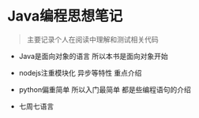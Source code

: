 # Java编程思想笔记

> 主要记录个人在阅读中理解和测试相关代码

- Java是面向对象的语言 所以本书是面向对象开始

- nodejs注重模块化 异步等特性 重点介绍

- python偏重简单 所以入门最简单 都是些编程语句的介绍

- 七周七语言